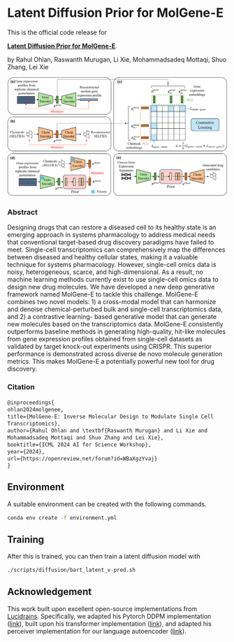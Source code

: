 # Latent Diffusion Prior for MolGene-E

This is the official code release for

[**Latent Diffusion Prior for MolGene-E**](https://openreview.net/forum?id=WBaXgzYvaj).

by Rahul Ohlan, Raswanth Murugan, Li Xie, Mohammadsadeq Mottaqi, Shuo Zhang, Lei Xie

![Figure](figures/arch_new.png)

### Abstract
Designing drugs that can restore a diseased cell to its healthy state is an emerging approach in systems pharmacology to address medical needs that conventional target-based drug discovery paradigms have failed to meet. Single-cell transcriptomics can comprehensively map the differences between diseased and healthy cellular states, making it a valuable technique for systems pharmacology. However, single-cell omics data is noisy, heterogeneous, scarce, and high-dimensional. As a result, no machine learning methods currently exist to use single-cell omics data to design new drug molecules. We have developed a new deep generative framework named MolGene-E to tackle this challenge. MolGene-E combines two novel models: 1) a cross-modal model that can harmonize and denoise chemical-perturbed bulk and single-cell transcriptomics data, and 2) a contrastive learning-
based generative model that can generate new molecules based on the transcriptomics data. MolGene-E consistently outperforms baseline methods in generating high-quality, hit-like molecules from gene expression profiles obtained from single-cell datasets as validated by target knock-out experiments using CRISPR. This superior performance is demonstrated across diverse de novo molecule generation metrics. This makes MolGene-E a potentially powerful new tool for drug discovery.

### Citation
```
@inproceedings{
ohlan2024molgenee,
title={MolGene-E: Inverse Molecular Design to Modulate Single Cell Transcriptomics},
author={Rahul Ohlan and \textbf{Raswanth Murugan} and Li Xie and Mohammadsadeq Mottaqi and Shuo Zhang and Lei Xie},
booktitle={ICML 2024 AI for Science Workshop},
year={2024},
url={https://openreview.net/forum?id=WBaXgzYvaj}
}
```
## Environment
A suitable environment can be created with the following commands. 
```bash
conda env create -f environment.yml
```
## Training

After this is trained, you can then train a latent diffusion model with
```bash
./scripts/diffusion/bart_latent_v-pred.sh
```

## Acknowledgement
This work built upon excellent open-source implementations from [Lucidrains](https://github.com/lucidrains). Specifically, we adapted his Pytorch DDPM implementation ([link](https://github.com/lucidrains/denoising-diffusion-pytorch)), built upon his transformer implementation ([link](https://github.com/lucidrains/x-transformers)), and adapted his perceiver implementation for our language autoencoder ([link](https://github.com/lucidrains/flamingo-pytorch)).